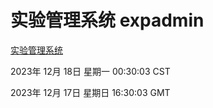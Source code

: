 # 实验管理系统 expadmin
[实验管理系统](http://:56808/expadmin-782313d2-e1b1-4ea7-932e-3a55e6a1a4d0/)

2023年 12月 18日 星期一 00:30:03 CST

2023年 12月 17日 星期日 16:30:03 GMT
